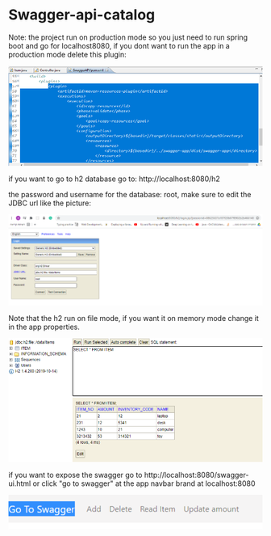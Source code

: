 # Swagger-api-catalog

Note: the project run on production mode so you just need to run spring boot and go for localhost8080, if you dont want to run the app in a production mode delete this plugin:

![Alt text](https://github.com/amitai1992/Swagger-api-catalog/blob/main/images/productiondep.png?raw=true "Title")

if you want to go to h2 database go to: http://localhost:8080/h2

the password and username for the database: root, make sure to edit the JDBC url like the picture:

![Alt text](https://github.com/amitai1992/Swagger-api-catalog/blob/main/images/h2%20entry.png?raw=true "Title")

Note that the h2 run on file mode, if you want it on memory mode change it in the app properties. 

![Alt text](https://github.com/amitai1992/Swagger-api-catalog/blob/main/images/h2table.png?raw=true "Title")

if you want to expose the swagger go to http://localhost:8080/swagger-ui.html or click "go to swagger" at the app navbar brand at localhost:8080


![Alt text](https://github.com/amitai1992/Swagger-api-catalog/blob/main/images/navbar.png?raw=true "Title")
